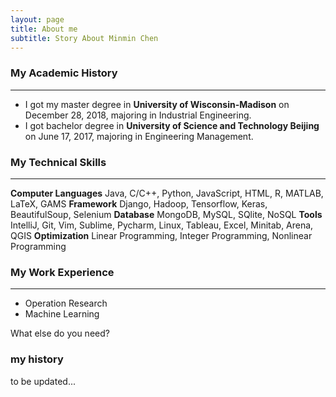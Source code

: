 ```yaml
---
layout: page
title: About me
subtitle: Story About Minmin Chen
---
```


### My Academic History
------
- I got my master degree in **University of Wisconsin-Madison** on December 28, 2018, majoring in Industrial Engineering.
- I got bachelor degree in **University of Science and Technology Beijing** on June 17, 2017, majoring in Engineering Management.

### My Technical Skills
------
**Computer Languages**
Java, C/C++, Python, JavaScript, HTML, R, MATLAB, LaTeX, GAMS
**Framework**
Django, Hadoop, Tensorflow, Keras, BeautifulSoup, Selenium
**Database** 
MongoDB, MySQL, SQlite, NoSQL
**Tools**
IntelliJ, Git, Vim, Sublime, Pycharm, Linux, Tableau, Excel, Minitab, Arena, QGIS
**Optimization**
Linear Programming, Integer Programming, Nonlinear Programming

### My Work Experience
------

- Operation Research
- Machine Learning

What else do you need?

### my history

to be updated...
